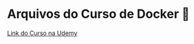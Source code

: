 # Arquivos do Curso de Docker 🐳

[Link do Curso na Udemy](https://www.udemy.com/course/curso-docker/)